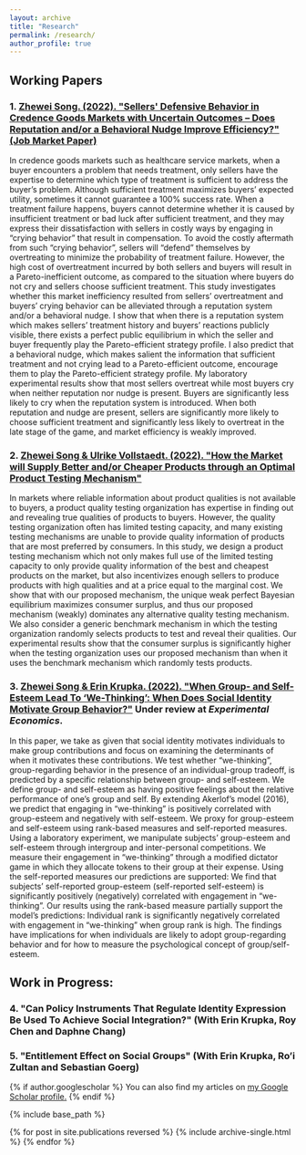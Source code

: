 ```yaml
---
layout: archive
title: "Research"
permalink: /research/
author_profile: true
---
```


## Working Papers

### 1. [Zhewei Song. (2022). "Sellers' Defensive Behavior in Credence Goods Markets with Uncertain Outcomes – Does Reputation and/or a Behavioral Nudge Improve Efficiency?" (Job Market Paper)](https://zheweisong.github.io/files/DefensiveTreatment.pdf)
In credence goods markets such as healthcare service markets, when a buyer encounters a problem that needs treatment, only sellers have the expertise to determine which type of treatment is sufficient to address the buyer’s problem. Although sufficient treatment maximizes buyers’ expected utility, sometimes it cannot guarantee a 100% success rate. When a treatment failure happens, buyers cannot determine whether it is caused by insufficient treatment or bad luck after sufficient treatment, and they may express their dissatisfaction with sellers in costly ways by engaging in “crying behavior” that result in compensation. To avoid the costly aftermath from such “crying behavior”, sellers will “defend” themselves by overtreating to minimize the probability of treatment failure. However, the high cost of overtreatment incurred by both sellers and buyers will result in a Pareto-inefficient outcome, as compared to the situation where buyers do not cry and sellers choose sufficient treatment. This study investigates whether this market inefficiency resulted from sellers’ overtreatment and buyers’ crying behavior can be alleviated through a reputation system and/or a behavioral nudge. I show that when there is a reputation system which makes sellers’ treatment history and buyers’ reactions publicly visible, there exists a perfect public equilibrium in which the seller and buyer frequently play the Pareto-efficient strategy profile. I also predict that a behavioral nudge, which makes salient the information that sufficient treatment and not crying lead to a Pareto-efficient outcome, encourage them to play the Pareto-efficient strategy profile. My laboratory experimental results show that most sellers overtreat while most buyers cry when neither reputation nor nudge is present. Buyers are significantly less likely to cry when the reputation system is introduced. When both reputation and nudge are present, sellers are significantly more likely to choose sufficient treatment and significantly less likely to overtreat in the late stage of the game, and market efficiency is weakly improved.

### 2.	[Zhewei Song & Ulrike Vollstaedt. (2022). "How the Market will Supply Better and/or Cheaper Products through an Optimal Product Testing Mechanism"](https://zheweisong.github.io/files/ProductTesting.pdf)
In markets where reliable information about product qualities is not available to buyers, a product quality testing organization has expertise in finding out and revealing true qualities of products to buyers. However, the quality testing organization often has limited testing capacity, and many existing testing mechanisms are unable to provide quality information of products that are most preferred by consumers. In this study, we design a product testing mechanism which not only makes full use of the limited testing capacity to only provide quality information of the best and cheapest products on the market, but also incentivizes enough sellers to produce products with high qualities and at a price equal to the marginal cost. We show that with our proposed mechanism, the unique weak perfect Bayesian equilibrium maximizes consumer surplus, and thus our proposed mechanism (weakly) dominates any alternative quality testing mechanism. We also consider a generic benchmark mechanism in which the testing organization randomly selects products to test and reveal their qualities. Our experimental results show that the consumer surplus is significantly higher when the testing organization uses our proposed mechanism than when it uses the benchmark mechanism which randomly tests products.

### 3. [Zhewei Song & Erin Krupka. (2022). "When Group- and Self-Esteem Lead To ‘We-Thinking’: When Does Social Identity Motivate Group Behavior?"](https://zheweisong.github.io/files/Wethinking.pdf) Under review at *Experimental Economics*.
In this paper, we take as given that social identity motivates individuals to make group contributions and focus on examining the determinants of when it motivates these contributions. We test whether “we-thinking”, group-regarding behavior in the presence of an individual-group tradeoff, is predicted by a specific relationship between group- and self-esteem. We define group- and self-esteem as having positive feelings about the relative performance of one’s group and self. By extending Akerlof’s model (2016), we predict that engaging in “we-thinking” is positively correlated with group-esteem and negatively with self-esteem. We proxy for group-esteem and self-esteem using rank-based measures and self-reported measures. Using a laboratory experiment, we manipulate subjects’ group-esteem and self-esteem through intergroup and inter-personal competitions. We measure their engagement in “we-thinking” through a modified dictator game in which they allocate tokens to their group at their expense. Using the self-reported measures our predictions are supported: We find that subjects’ self-reported group-esteem (self-reported self-esteem) is significantly positively (negatively) correlated with engagement in “we-thinking”. Our results using the rank-based measure partially support the model’s predictions: Individual rank is significantly negatively correlated with engagement in “we-thinking” when group rank is high. The findings have implications for when individuals are likely to adopt group-regarding behavior and for how to measure the psychological concept of group/self-esteem.






## Work in Progress:
### 4. "Can Policy Instruments That Regulate Identity Expression Be Used To Achieve Social Integration?" (With Erin Krupka, Roy Chen and Daphne Chang)

### 5. "Entitlement Effect on Social Groups" (With Erin Krupka, Ro’i Zultan and Sebastian Goerg)

{% if author.googlescholar %}
  You can also find my articles on <u><a href="{{author.googlescholar}}">my Google Scholar profile</a>.</u>
{% endif %}

{% include base_path %}

{% for post in site.publications reversed %}
  {% include archive-single.html %}
{% endfor %}
